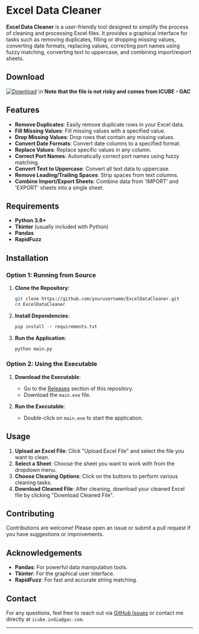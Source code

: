 # Excel Data Cleaner

**Excel Data Cleaner** is a user-friendly tool designed to simplify the process of cleaning and processing Excel files. It provides a graphical interface for tasks such as removing duplicates, filling or dropping missing values, converting date formats, replacing values, correcting port names using fuzzy matching, converting text to uppercase, and combining import/export sheets.


## Download

[![Download](https://img.shields.io/badge/Download-latest-blue.svg)](https://github.com/IcubeGac/ExcelDataCleaner/releases/download/v1.0/datacleaner.exe) \n
**Note that the file is not risky and comes from ICUBE - GAC**


## Features

- **Remove Duplicates**: Easily remove duplicate rows in your Excel data.
- **Fill Missing Values**: Fill missing values with a specified value.
- **Drop Missing Values**: Drop rows that contain any missing values.
- **Convert Date Formats**: Convert date columns to a specified format.
- **Replace Values**: Replace specific values in any column.
- **Correct Port Names**: Automatically correct port names using fuzzy matching.
- **Convert Text to Uppercase**: Convert all text data to uppercase.
- **Remove Leading/Trailing Spaces**: Strip spaces from text columns.
- **Combine Import/Export Sheets**: Combine data from 'IMPORT' and 'EXPORT' sheets into a single sheet.

## Requirements

- **Python 3.8+**
- **Tkinter** (usually included with Python)
- **Pandas**
- **RapidFuzz**

## Installation

### Option 1: Running from Source

1. **Clone the Repository**:
   ```bash
   git clone https://github.com/yourusername/ExcelDataCleaner.git
   cd ExcelDataCleaner
   ```

2. **Install Dependencies**:
   ```bash
   pip install -r requirements.txt
   ```

3. **Run the Application**:
   ```bash
   python main.py
   ```

### Option 2: Using the Executable

1. **Download the Executable**:
   - Go to the [Releases](https://github.com/yourusername/ExcelDataCleaner/releases) section of this repository.
   - Download the `main.exe` file.

2. **Run the Executable**:
   - Double-click on `main.exe` to start the application.

## Usage

1. **Upload an Excel File**: Click "Upload Excel File" and select the file you want to clean.
2. **Select a Sheet**: Choose the sheet you want to work with from the dropdown menu.
3. **Choose Cleaning Options**: Click on the buttons to perform various cleaning tasks.
4. **Download Cleaned File**: After cleaning, download your cleaned Excel file by clicking "Download Cleaned File".

## Contributing

Contributions are welcome! Please open an issue or submit a pull request if you have suggestions or improvements.

## Acknowledgements

- **Pandas**: For powerful data manipulation tools.
- **Tkinter**: For the graphical user interface.
- **RapidFuzz**: For fast and accurate string matching.

## Contact

For any questions, feel free to reach out via [GitHub Issues](https://github.com/yourusername/ExcelDataCleaner/issues) or contact me directly at `icube.india@gac.com`.

---
